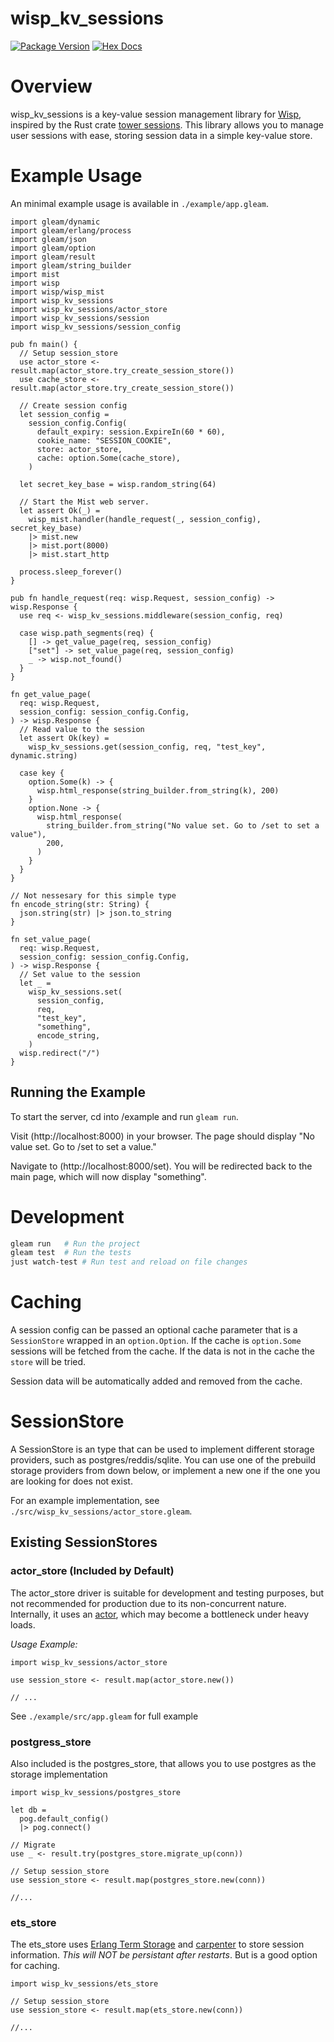 # wisp_kv_sessions

[![Package Version](https://img.shields.io/hexpm/v/wisp_kv_sessions)](https://hex.pm/packages/wisp_kv_sessions)
[![Hex Docs](https://img.shields.io/badge/hex-docs-ffaff3)](https://hexdocs.pm/wisp_kv_sessions/)


# Overview
wisp_kv_sessions is a key-value session management library for [Wisp](https://gleam-wisp.github.io/wisp/), inspired by the Rust crate [tower sessions](https://docs.rs/tower-sessions/latest/tower_sessions/#). This library allows you to manage user sessions with ease, storing session data in a simple key-value store. 

# Example Usage
An minimal example usage is available in `./example/app.gleam`.

```gleam
import gleam/dynamic
import gleam/erlang/process
import gleam/json
import gleam/option
import gleam/result
import gleam/string_builder
import mist
import wisp
import wisp/wisp_mist
import wisp_kv_sessions
import wisp_kv_sessions/actor_store
import wisp_kv_sessions/session
import wisp_kv_sessions/session_config

pub fn main() {
  // Setup session_store
  use actor_store <- result.map(actor_store.try_create_session_store())
  use cache_store <- result.map(actor_store.try_create_session_store())

  // Create session config
  let session_config =
    session_config.Config(
      default_expiry: session.ExpireIn(60 * 60),
      cookie_name: "SESSION_COOKIE",
      store: actor_store,
      cache: option.Some(cache_store),
    )

  let secret_key_base = wisp.random_string(64)

  // Start the Mist web server.
  let assert Ok(_) =
    wisp_mist.handler(handle_request(_, session_config), secret_key_base)
    |> mist.new
    |> mist.port(8000)
    |> mist.start_http

  process.sleep_forever()
}

pub fn handle_request(req: wisp.Request, session_config) -> wisp.Response {
  use req <- wisp_kv_sessions.middleware(session_config, req)

  case wisp.path_segments(req) {
    [] -> get_value_page(req, session_config)
    ["set"] -> set_value_page(req, session_config)
    _ -> wisp.not_found()
  }
}

fn get_value_page(
  req: wisp.Request,
  session_config: session_config.Config,
) -> wisp.Response {
  // Read value to the session
  let assert Ok(key) =
    wisp_kv_sessions.get(session_config, req, "test_key", dynamic.string)

  case key {
    option.Some(k) -> {
      wisp.html_response(string_builder.from_string(k), 200)
    }
    option.None -> {
      wisp.html_response(
        string_builder.from_string("No value set. Go to /set to set a value"),
        200,
      )
    }
  }
}

// Not nessesary for this simple type 
fn encode_string(str: String) {
  json.string(str) |> json.to_string
}

fn set_value_page(
  req: wisp.Request,
  session_config: session_config.Config,
) -> wisp.Response {
  // Set value to the session
  let _ =
    wisp_kv_sessions.set(
      session_config,
      req,
      "test_key",
      "something",
      encode_string,
    )
  wisp.redirect("/")
}
```

## Running the Example

To start the server, cd into /example and run `gleam run`.

Visit (http://localhost:8000) in your browser. The page should display "No value set. Go to /set to set a value."


Navigate to (http://localhost:8000/set). You will be redirected back to the main page, which will now display "something".

# Development

```sh
gleam run   # Run the project
gleam test  # Run the tests
just watch-test # Run test and reload on file changes
```

# Caching

A session config can be passed an optional cache parameter that is a `SessionStore`
wrapped in an `option.Option`. If the cache is `option.Some` sessions will be 
fetched from the cache. If the data is not in the cache the `store` will be 
tried.

Session data will be automatically added and removed from the cache.

# SessionStore 

A SessionStore is an type that can be used to implement different storage 
providers, such as postgres/reddis/sqlite. You can use one of the prebuild 
storage providers from down below, or implement a new one if the one you
are looking for does not exist.

For an example implementation, see `./src/wisp_kv_sessions/actor_store.gleam`.

## Existing SessionStores

### actor_store (Included by Default)
The actor_store driver is suitable for development and testing purposes, 
but not recommended for production due to its non-concurrent nature. 
Internally, it uses an [actor](https://hexdocs.pm/gleam_otp/gleam/otp/actor.html), 
which may become a bottleneck under heavy loads.

*Usage Example:*

```gleam
import wisp_kv_sessions/actor_store

use session_store <- result.map(actor_store.new())

// ...
```
See `./example/src/app.gleam` for full example

### postgress_store
Also included is the postgres_store, that allows you to use postgres as 
the storage implementation

```gleam
import wisp_kv_sessions/postgres_store

let db = 
  pog.default_config()
  |> pog.connect()

// Migrate
use _ <- result.try(postgres_store.migrate_up(conn))

// Setup session_store
use session_store <- result.map(postgres_store.new(conn))

//...
```


### ets_store

The ets_store uses [Erlang Term Storage](https://www.erlang.org/doc/apps/stdlib/ets.html) 
and [carpenter](https://hexdocs.pm/carpenter/) to store session information.
*This will NOT be persistant after restarts*. But is a good option for caching.

```gleam
import wisp_kv_sessions/ets_store

// Setup session_store
use session_store <- result.map(ets_store.new(conn))

//...
```
